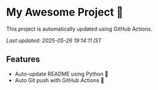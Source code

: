 # My Awesome Project 🚀

This project is automatically updated using GitHub Actions.

_Last updated: 2025-05-26 19:14:11 IST_

## Features
- Auto-update README using Python 🐍
- Auto Git push with GitHub Actions 🤖
